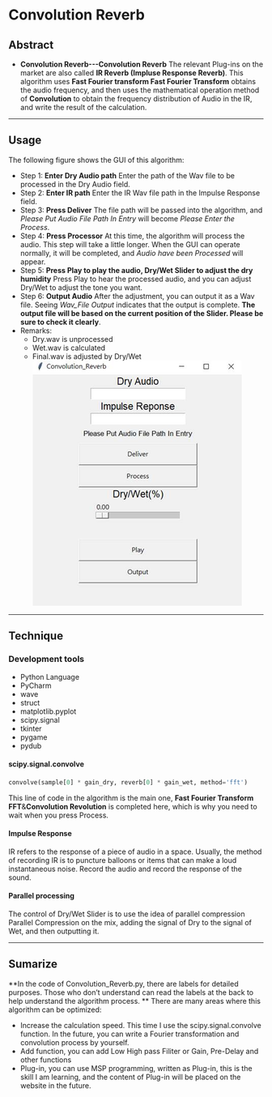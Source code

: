 # Convolution Reverb

## Abstract  
* **Convolution Reverb---Convolution Reverb** The relevant Plug-ins on the market are also called **IR Reverb (Impluse Response Reverb)**. This algorithm uses **Fast Fourier transform Fast Fourier Transform** obtains the audio frequency, and then uses the mathematical operation method of **Convolution** to obtain the frequency distribution of Audio in the IR, and write the result of the calculation.
---
## Usage  
The following figure shows the GUI of this algorithm:
* Step 1: **Enter Dry Audio path**
Enter the path of the Wav file to be processed in the Dry Audio field.
* Step 2: **Enter IR path**
Enter the IR Wav file path in the Impulse Response field.
* Step 3: **Press Deliver**
The file path will be passed into the algorithm, and *Please Put Audio File Path In Entry* will become *Please Enter the Process*.
* Step 4: **Press Processor**
At this time, the algorithm will process the audio. This step will take a little longer. When the GUI can operate normally, it will be completed, and *Audio have been Processed* will appear.
* Step 5: **Press Play to play the audio, Dry/Wet Slider to adjust the dry humidity**
Press Play to hear the processed audio, and you can adjust Dry/Wet to adjust the tone you want.
* Step 6: **Output Audio**
After the adjustment, you can output it as a Wav file. Seeing *Wav_File Output* indicates that the output is complete. **The output file will be based on the current position of the Slider. Please be sure to check it clearly**.
* Remarks:
    * Dry.wav is unprocessed
    * Wet.wav is calculated
    * Final.wav is adjusted by Dry/Wet
![image](https://github.com/LILRAY0826/Convolution_Reverb/blob/main/Pic/GUI.jpg?raw=true)  

---  
## Technique
### Development tools
* Python Language
*	PyCharm
*	wave
*	struct
*	matplotlib.pyplot
*	scipy.signal
*	tkinter
*	pygame
*	pydub
#### scipy.signal.convolve  
```python
convolve(sample[0] * gain_dry, reverb[0] * gain_wet, method='fft')  
```  
This line of code in the algorithm is the main one, **Fast Fourier Transform FFT**&**Convolution Revolution** is completed here, which is why you need to wait when you press Process.
#### Impulse Response
IR refers to the response of a piece of audio in a space. Usually, the method of recording IR is to puncture balloons or items that can make a loud instantaneous noise. Record the audio and record the response of the sound.
#### Parallel processing
The control of Dry/Wet Slider is to use the idea of parallel compression Parallel Compression on the mix, adding the signal of Dry to the signal of Wet, and then outputting it.

---
## Sumarize 
**In the code of Convolution_Reverb.py, there are labels for detailed purposes. Those who don’t understand can read the labels at the back to help understand the algorithm process. **
There are many areas where this algorithm can be optimized:
* Increase the calculation speed. This time I use the scipy.signal.convolve function. In the future, you can write a Fourier transformation and convolution process by yourself.
* Add function, you can add Low High pass Filiter or Gain, Pre-Delay and other functions
* Plug-in, you can use MSP programming, written as Plug-in, this is the skill I am learning, and the content of Plug-in will be placed on the website in the future.
